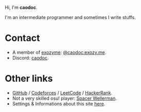 Hi, I'm **caodoc**.

I'm an intermediate programmer and sometimes I write stuffs.

# Contact

+ A member of [exozyme](https://exozy.me): [@caodoc:exozy.me](https://caodoc.exozy.me/).
+ Discord: [caodoc](https://discord.com/users/800173074166710282).

# Other links

+ [GitHub](https://github.com/caodoc) / [Codeforces](https://codeforces.com/profile/caodoc) / [LeetCode](https://leetcode.com/u/caodoc/) / [HackerRank](https://www.hackerrank.com/profile/caodoc).
+ Not a very skilled osu! player: [Spacer Wellerman](https://osu.ppy.sh/users/21126929).
+ Settings & Informations about this site [here](./settings).